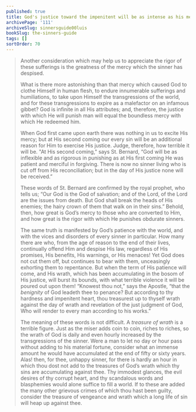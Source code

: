 ```yaml
---
published: true
title: God's justice toward the impenitent will be as intense as his mercy has been
archivePage: '111'
archiveSlug: sinnersguide00luis
bookSlug: the-sinners-guide
tags: []
sortOrder: 70
---
```


> Another consideration which may help us to appreciate the rigor of these sufferings is the greatness of the mercy which the sinner has despised.
>
> What is there more astonishing than that mercy which caused God to clothe Himself in human flesh, to endure innumerable sufferings and humiliations, to take upon Himself the transgressions of the world, and for these transgressions to expire as a malefactor on an infamous gibbet? God is infinite in all His attributes; and, therefore, the justice with which He will punish man will equal the boundless mercy with which He redeemed him.
> 
> When God first came upon earth there was nothing in us to excite His mercy; but at His second coming our every sin will be an additional reason for Him to exercise His justice. Judge, therefore, how terrible it will be. "At His second coming," says St. Bernard, “God will be as inflexible and as rigorous in punishing as at His first coming He was patient and merciful in forgiving. There is now no sinner living who is cut off from His reconciliation; but in the day of His justice none will be received.”
>
> These words of St. Bernard are confirmed by the royal prophet, who tells us; “Our God is the God of salvation; and of the Lord, of the Lord are the issues from death. But God shall break the heads of His enemies; the hairy crown of them that walk on in their sins.” Behold, then, how great is God’s mercy to those who are converted to Him, and how great is the rigor with which He punishes obdurate sinners.
> 
> The same truth is manifested by God’s patience with the world, and with the vices and disorders of every sinner in particular. How many there are who, from the age of reason to the end of their lives, continually offend Him and despise His law, regardless of His promises, His benefits, His warnings, or His menaces! Yet God does not cut them off, but continues to bear with them, unceasingly exhorting them to repentance. But when the term of His patience will come, and His wrath, which has been accumulating in the bosom of His justice, will burst its bounds, with what terrible violence it will be poured out upon them! “Knowest thou not,” says the Apostle, “that the *benignity* of God leadeth thee to penance? But according to thy hardness and impenitent heart, thou treasurest up to thyself wrath against the day of wrath and revelation of the just judgment of God, Who will render to every man according to his works.”
> 
> The meaning of these words is not difficult. A *treasure of wrath* is a terrible figure. Just as the miser adds coin to coin, riches to riches, so the wrath of God is daily and even hourly increased by the transgressions of the sinner. Were a man to let no day or hour pass without adding to his material fortune, consider what an immense amount he would have accumulated at the end of fifty or sixty years. Alas! then, for thee, unhappy sinner, for there is hardly an hour in which thou dost not add to the treasures of God’s wrath which thy sins are accumulating against thee. Thy immodest glances, the evil desires of thy corrupt heart, and thy scandalous words and blasphemies would alone suffice to fill a world. If to these are added the many other grievous crimes of which thou hast been guilty, consider the treasure of vengeance and wrath which a long life of sin will heap up against thee.
